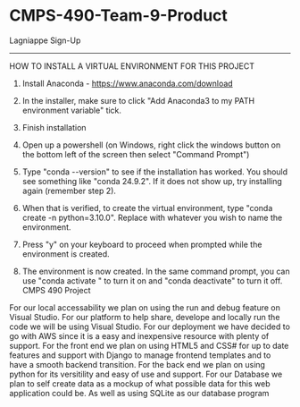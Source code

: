 # CMPS-490-Team-9-Product
Lagniappe Sign-Up


-----------------------------------------------------
HOW TO INSTALL A VIRTUAL ENVIRONMENT FOR THIS PROJECT

1. Install Anaconda - https://www.anaconda.com/download
   
2. In the installer, make sure to click "Add Anaconda3 to my PATH environment variable" tick. 
   
3. Finish installation
   
4. Open up a powershell (on Windows, right click the windows button on the bottom left of the screen then select "Command Prompt")
   
5. Type "conda --version" to see if the installation has worked. You should see something like "conda 24.9.2". If it does not show up, try installing again (remember step 2).

6. When that is verified, to create the virtual environment, type "conda create -n <name> python=3.10.0". Replace <name> with whatever you wish to name the environment.

7. Press "y" on your keyboard to proceed when prompted while the environment is created. 
   
8. The environment is now created. In the same command prompt, you can use "conda activate <name>" to turn it on and "conda deactivate" to turn it off.
CMPS 490 Project

For our local accessability we plan on using the run and debug feature on Visual Studio.
For our platform to help share, develope and locally run the code we will be using Visual Studio.
For our deployment we have decided to go with AWS since it is a easy and inexpensive resource with plenty of support.
For the front end we plan on using HTML5 and CSS# for up to date features and support with Django to manage frontend templates and to have a smooth backend transition.
For the back end we plan on using python for its versitility and easy of use and support.
For our Database we plan to self create data as a mockup of what possible data for this web application could be. As well as using SQLite as our database program
